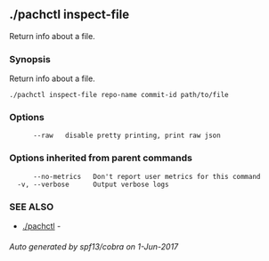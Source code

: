## ./pachctl inspect-file

Return info about a file.

### Synopsis


Return info about a file.

```
./pachctl inspect-file repo-name commit-id path/to/file
```

### Options

```
      --raw   disable pretty printing, print raw json
```

### Options inherited from parent commands

```
      --no-metrics   Don't report user metrics for this command
  -v, --verbose      Output verbose logs
```

### SEE ALSO
* [./pachctl](./pachctl.md)	 - 

###### Auto generated by spf13/cobra on 1-Jun-2017
